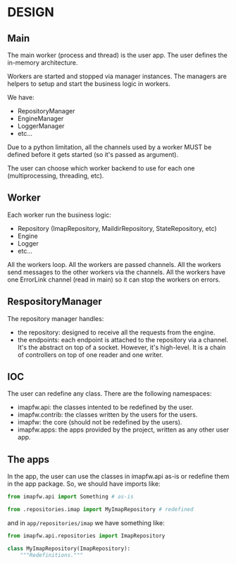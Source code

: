 
# DESIGN


## Main

The main worker (process and thread) is the user app. The user defines the
in-memory architecture.

Workers are started and stopped via manager instances. The managers are helpers
to setup and start the business logic in workers.

We have:

- RepositoryManager
- EngineManager
- LoggerManager
- etc...


Due to a python limitation, all the channels used by a worker MUST be defined
before it gets started (so it's passed as argument).

The user can choose which worker backend to use for each one (multiprocessing,
threading, etc).

## Worker

Each worker run the business logic:

- Repository (ImapRepository, MaildirRepository, StateRepository, etc)
- Engine
- Logger
- etc...

All the workers loop.
All the workers are passed channels.
All the workers send messages to the other workers via the channels.
All the workers have one ErrorLink channel (read in main) so it can stop the
workers on errors.


## RespositoryManager

The repository manager handles:

- the repository: designed to receive all the requests from the engine.
- the endpoints: each endpoint is attached to the repository via a channel. It's
  the abstract on top of a socket. However, it's high-level. It is a chain of
  controllers on top of one reader and one writer.


## IOC

The user can redefine any class. There are the following namespaces:

- imapfw.api: the classes intented to be redefined by the user.
- imapfw.contrib: the classes written by the users for the users.
- imapfw: the core (should not be redefined by the users).
- imapfw.apps: the apps provided by the project, written as any other user app.


## The apps

In the app, the user can use the classes in imapfw.api as-is or redefine them in
the app package. So, we should have imports like:

```python
from imapfw.api import Something # as-is

from .repositories.imap import MyImapRepository # redefined
```

and in `app/repositories/imap` we have something like:

```python
from imapfw.api.repositories import ImapRepository

class MyImapRepository(ImapRepository):
    """Redefinitions."""
```
